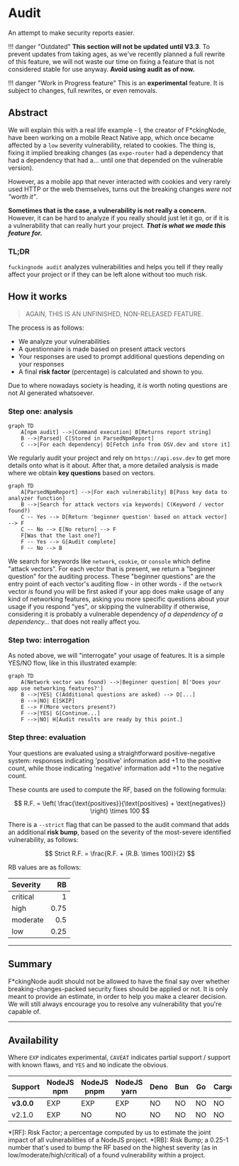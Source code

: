 # Audit

An attempt to make security reports easier.

!!! danger "Outdated"
    **This section will not be updated until V3.3**. To prevent updates from taking ages, as we've recently planned a full rewrite of this feature, we will not waste our time on fixing a feature that is not considered stable for use anyway.
    **Avoid using audit as of now.**

!!! danger "Work in Progress feature"
    This is an **experimental** feature. It is subject to changes, full rewrites, or even removals.

## Abstract

We will explain this  with a real life example - I, the creator of F\*ckingNode, have been working on a mobile React Native app, which once became affected by a `low` severity vulnerability, related to cookies. The thing is, fixing it implied breaking changes (as `expo-router` had a dependency that had a dependency that had a... until one that depended on the vulnerable version).

However, as a mobile app that never interacted with cookies and very rarely used HTTP or the web themselves, turns out the breaking changes _were not "worth it"_.

**Sometimes that is the case, a vulnerability is not really a concern.** However, it can be hard to analyze if you really should just let it go, or if it is a vulnerability that can really hurt your project. _**That is what we made this feature for.**_

### TL;DR

`fuckingnode audit` analyzes vulnerabilities and helps you tell if they really affect your project or if they can be left alone without too much risk.

## How it works

> AGAIN, THIS IS AN UNFINISHED, NON-RELEASED FEATURE.

The process is as follows:

- We analyze your vulnerabilities
- A questionnaire is made based on present attack vectors
- Your responses are used to prompt additional questions depending on your responses
- A final **risk factor** (percentage) is calculated and shown to you.

Due to where nowadays society is heading, it _is_ worth noting questions are not AI generated whatsoever.

### Step one: analysis

```mermaid
graph TD
    A[npm audit] -->|Command execution| B[Returns report string]
    B -->|Parsed| C[Stored in ParsedNpmReport]
    C -->|For each dependency| D[Fetch info from OSV.dev and store it]
```

We regularly audit your project and rely on `https://api.osv.dev` to get more details onto what is it about. After that, a more detailed analysis is made where we obtain **key questions** based on vectors.

```mermaid
graph TD
    A[ParsedNpmReport] -->|For each vulnerability| B[Pass key data to analyzer function]
    B -->|Search for attack vectors via keywords| C(Keyword / vector found?)
    C -- Yes --> D[Return 'beginner question' based on attack vector] --> F
    C -- No --> E[No return] --> F
    F[Was that the last one?]
    F -- Yes --> G[Audit complete]
    F -- No --> B
```

We search for keywords like `network`, `cookie`, or `console` which define "attack vectors". For each vector that is present, we return a "beginner question" for the auditing process. These "beginner questions" are the entry point of each vector's auditing flow - in other words - if the `network` vector _is_ found you will be first asked if your app does make usage of any kind of networking features, asking you more specific questions about your usage if you respond "yes", or skipping the vulnerability if otherwise, considering it is probably a vulnerable dependency _of a dependency of a dependency..._ that does not really affect you.

### Step two: interrogation

As noted above, we will "interrogate" your usage of features. It is a simple YES/NO flow, like in this illustrated example:

```mermaid
graph TD
    A(Network vector was found) -->|Beginner question| B['Does your app use networking features?']
    B -->|YES| C(Additional questions are asked) --> D[...]
    B -->|NO| E[SKIP]
    E --> F(More vectors present?)
    F -->|YES| G[Continue...]
    F -->|NO| H[Audit results are ready by this point.]
```

### Step three: evaluation

Your questions are evaluated using a straightforward positive-negative system: responses indicating 'positive' information add +1 to the positive count, while those indicating 'negative' information add +1 to the negative count.

These counts are used to compute the RF, based on the following formula:

$$
R.F. = \left( \frac{\text{positives}}{\text{positives} + \text{negatives}} \right) \times 100
$$

There is a `--strict` flag that can be passed to the audit command that adds an additional **risk bump**, based on the severity of the most-severe identified vulnerability, as follows:

$$
Strict R.F. = \frac{R.F. + (R.B. \times 100)}{2}
$$

RB values are as follows:

| Severity |   RB |
| :------- | ---: |
| critical |    1 |
| high     | 0.75 |
| moderate |  0.5 |
| low      | 0.25 |

---

## Summary

F\*ckingNode audit should not be allowed to have the final say over whether breaking-changes-packed security fixes should be applied or not. It is only meant to provide an estimate, in order to help you make a clearer decision. We will still always encourage you to resolve any vulnerability that you're capable of.

---

## Availability

Where `EXP` indicates experimental, `CAVEAT` indicates partial support / support with known flaws, and `YES` and `NO` indicate the obvious.

| Support    | NodeJS npm | NodeJS pnpm | NodeJS yarn | Deno | Bun | Go | Cargo |
| :--------- | ---------- | ----------- | ----------- | ---- | --- | -- | ----- |
| **v3.0.0** | EXP        | EXP         | EXP         | NO   | NO  | NO | NO    |
| v2.1.0     | EXP        | NO          | NO          | NO   | NO  | NO | NO    |

*[RF]: Risk Factor; a percentage computed by us to estimate the joint impact of all vulnerabilities of a NodeJS project.
*[RB]: Risk Bump; a 0.25-1 number that's used to bump the RF based on the highest severity (as in low/moderate/high/critical) of a found vulnerability within a project.
